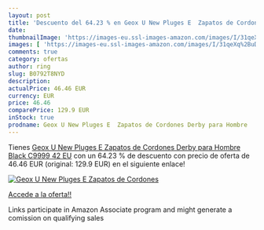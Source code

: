 ```yaml
---
layout: post
title: 'Descuento del 64.23 % en Geox U New Pluges E  Zapatos de Cordones'
date: 
thumbnailImage: 'https://images-eu.ssl-images-amazon.com/images/I/31qeXq%2BuDFL._SL200_.jpg'
images: [ 'https://images-eu.ssl-images-amazon.com/images/I/31qeXq%2BuDFL._SL200_.jpg' ]
comments: true
category: ofertas
author: ring
slug: B0792T8NYD
description:
actualPrice: 46.46 EUR
currency: EUR
price: 46.46
comparePrice: 129.9 EUR
inStock: true
prodname: Geox U New Pluges E  Zapatos de Cordones Derby para Hombre   Black C9999   42 EU
---
```


Tienes [Geox U New Pluges E  Zapatos de Cordones Derby para Hombre   Black C9999   42 EU](https://www.amazon.es/dp/B0792T8NYD/?tag=tolees-21) con un 64.23 % de descuento con precio de oferta de 46.46 EUR (original: 129.9 EUR) en el siguiente enlace!

[![Geox U New Pluges E  Zapatos de Cordones](https://images-eu.ssl-images-amazon.com/images/I/31qeXq%2BuDFL._SL200_.jpg)](https://www.amazon.es/dp/B0792T8NYD/?tag=tolees-21)

[Accede a la oferta!!](https://www.amazon.es/dp/B0792T8NYD/?tag=tolees-21)

Links participate in Amazon Associate program and might generate a comission on qualifying sales


